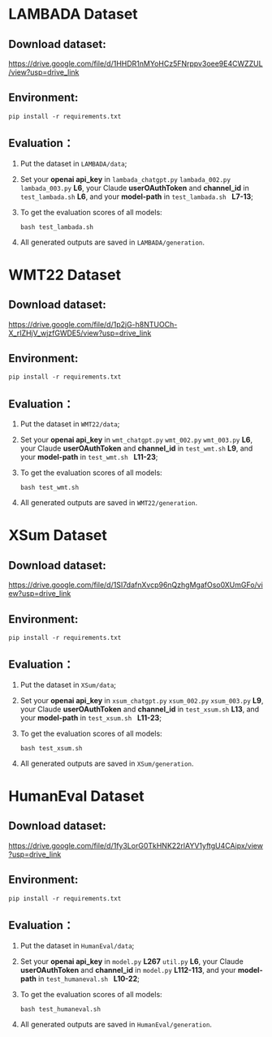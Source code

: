# LAMBADA Dataset

## Download dataset:

https://drive.google.com/file/d/1HHDR1nMYoHCz5FNrppv3oee9E4CWZZUL/view?usp=drive_link

## Environment:

```
pip install -r requirements.txt
```

## Evaluation：

1. Put the dataset in  `LAMBADA/data`;

2. Set your **openai api_key** in `lambada_chatgpt.py`  `lambada_002.py`  `lambada_003.py` **L6**, your Claude **userOAuthToken** and **channel_id** in `test_lambada.sh` **L6**, and your **model-path** in `test_lambada.sh ` **L7-13**;

3. To get the evaluation scores of all models:

   ```
   bash test_lambada.sh
   ```

4. All generated outputs are saved in `LAMBADA/generation`.





# WMT22 Dataset

## Download dataset:

https://drive.google.com/file/d/1p2jG-h8NTUOCh-X_rIZHjV_wjzfGWDE5/view?usp=drive_link

## Environment:

```
pip install -r requirements.txt
```

## Evaluation：

1. Put the dataset in  `WMT22/data`;

2. Set your **openai api_key** in `wmt_chatgpt.py`  `wmt_002.py`  `wmt_003.py` **L6**, your Claude **userOAuthToken** and **channel_id** in `test_wmt.sh` **L9**, and your **model-path** in `test_wmt.sh ` **L11-23**;

3. To get the evaluation scores of all models:

   ```
   bash test_wmt.sh
   ```

4. All generated outputs are saved in `WMT22/generation`.





# XSum Dataset

## Download dataset:

https://drive.google.com/file/d/1SI7dafnXvcp96nQzhgMgafOso0XUmGFo/view?usp=drive_link

## Environment:

```
pip install -r requirements.txt
```

## Evaluation：

1. Put the dataset in  `XSum/data`;

2. Set your **openai api_key** in `xsum_chatgpt.py`  `xsum_002.py`  `xsum_003.py` **L9**, your Claude **userOAuthToken** and **channel_id** in `test_xsum.sh` **L13**, and your **model-path** in `test_xsum.sh ` **L11-23**;

3. To get the evaluation scores of all models:

   ```
   bash test_xsum.sh
   ```

4. All generated outputs are saved in `XSum/generation`.





# HumanEval Dataset

## Download dataset:

https://drive.google.com/file/d/1fy3LorG0TkHNK22rlAYV1yftgU4CAipx/view?usp=drive_link

## Environment:

```
pip install -r requirements.txt
```

## Evaluation：

1. Put the dataset in  `HumanEval/data`;

2. Set your **openai api_key** in `model.py`  **L267**  `util.py` **L6**, your Claude **userOAuthToken** and **channel_id** in `model.py` **L112-113**, and your **model-path** in `test_humaneval.sh ` **L10-22**;

3. To get the evaluation scores of all models:

   ```
   bash test_humaneval.sh
   ```

4. All generated outputs are saved in `HumanEval/generation`.
